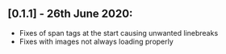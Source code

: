 ## [0.1.1] - 26th June 2020:
- Fixes of span tags at the start causing unwanted linebreaks
- Fixes with images not always loading properly
